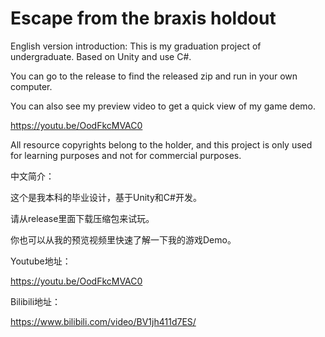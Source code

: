 # Escape from the braxis holdout
English version introduction:
 This is my graduation project of undergraduate. Based on Unity and use C#.
 
 You can go to the release to find the released zip and run in your own computer.
 
 You can also see my preview video to get a quick view of my game demo.
 
 https://youtu.be/OodFkcMVAC0
 
 All resource copyrights belong to the holder, and this project is only used for learning purposes and not for commercial purposes.

中文简介：

 这个是我本科的毕业设计，基于Unity和C#开发。
 
 请从release里面下载压缩包来试玩。
 
 你也可以从我的预览视频里快速了解一下我的游戏Demo。
 
 Youtube地址：
 
 https://youtu.be/OodFkcMVAC0
 
 Bilibili地址：
 
 https://www.bilibili.com/video/BV1jh411d7ES/
 
